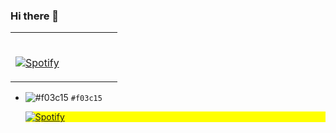 ### Hi there 👋
<div>
  <table width="100%"> 
  <tr>
  <td width="50%">
      
&nbsp; <br> [![Spotify](https://novatorem-alpha-green.vercel.app/api/spotify)](https://open.spotify.com/user/11125642620)

  </td>
  <td width="50%">
</td>
  </table>
  
- ![#f03c15](https://via.placeholder.com/15/f03c15/000000?text=+) `#f03c15`
  
  <div style="background-color: yellow">
    
    [![Spotify](https://novatorem-alpha-green.vercel.app/api/spotify)](https://open.spotify.com/user/11125642620)
    
  </div>
<!--
**FrankiPLCZ/FrankiPLCZ** is a ✨ _special_ ✨ repository because its `README.md` (this file) appears on your GitHub profile.

Here are some ideas to get you started:

- 🔭 I’m currently working on ...
- 🌱 I’m currently learning ...
- 👯 I’m looking to collaborate on ...
- 🤔 I’m looking for help with ...
- 💬 Ask me about ...
- 📫 How to reach me: ...
- 😄 Pronouns: ...
- ⚡ Fun fact: ...
-->
